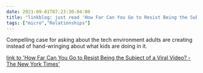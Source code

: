 ```yaml
---
date: 2021-09-01T07:23:30-04:00
title: "linkblog: just read 'How Far Can You Go to Resist Being the Subject of a Viral Video? - The New York Times'"
tags: ["micro","Relationships"]
---
```

Compelling case for asking about the tech environment adults are creating instead of hand-wringing about what kids are doing in it.
 
[link to 'How Far Can You Go to Resist Being the Subject of a Viral Video? - The New York Times'](https://www.nytimes.com/2021/09/01/magazine/tiktok-pranks.html)
